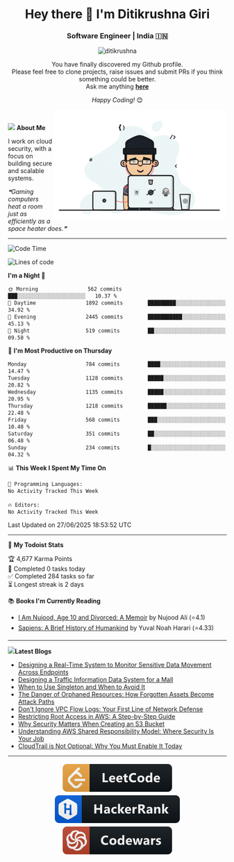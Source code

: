 <h1 align="center">Hey there 👋 I'm Ditikrushna Giri</h1>
<h3 align="center">Software Engineer | India 🇮🇳</h3>
 <p align="center"> <img src="https://komarev.com/ghpvc/?username=ditikrushna" alt="ditikrushna" /> </p>

<div align="center">
You have finally discovered my Github profile. <br>
Please feel free to clone projects, raise issues and submit PRs if you think something could be better. <br>
Ask me anything <a href="https://github.com/ditikrushna/ditikrushna/issues/new"><b>here</b></a><br>

<i>Happy Coding!</i> 😊
</div>

<img align="right" alt="Coding" width="400" src="https://github.com/ditikrushna/ditikrushna/blob/master/charts/programmer_transparent.gif">

</br>

<img src="https://media.giphy.com/media/WUlplcMpOCEmTGBtBW/giphy.gif" width="30"> **About Me**

I work on cloud security, with a focus on building secure and scalable systems.

<!--STARTS_HERE_QUOTE_README-->
<i>❝Gaming computers heat a room just as efficiently as a space heater does.❞</i>
<!--ENDS_HERE_QUOTE_README-->
 
---

<!--START_SECTION:waka-->
![Code Time](http://img.shields.io/badge/Code%20Time-793%20hrs%2011%20mins-blue)

![Lines of code](https://img.shields.io/badge/From%20Hello%20World%20I%27ve%20Written-793.4%20thousand%20lines%20of%20code-blue)

**I'm a Night 🦉** 

```text
🌞 Morning                562 commits         ███░░░░░░░░░░░░░░░░░░░░░░   10.37 % 
🌆 Daytime                1892 commits        █████████░░░░░░░░░░░░░░░░   34.92 % 
🌃 Evening                2445 commits        ███████████░░░░░░░░░░░░░░   45.13 % 
🌙 Night                  519 commits         ██░░░░░░░░░░░░░░░░░░░░░░░   09.58 % 
```
📅 **I'm Most Productive on Thursday** 

```text
Monday                   784 commits         ████░░░░░░░░░░░░░░░░░░░░░   14.47 % 
Tuesday                  1128 commits        █████░░░░░░░░░░░░░░░░░░░░   20.82 % 
Wednesday                1135 commits        █████░░░░░░░░░░░░░░░░░░░░   20.95 % 
Thursday                 1218 commits        ██████░░░░░░░░░░░░░░░░░░░   22.48 % 
Friday                   568 commits         ███░░░░░░░░░░░░░░░░░░░░░░   10.48 % 
Saturday                 351 commits         ██░░░░░░░░░░░░░░░░░░░░░░░   06.48 % 
Sunday                   234 commits         █░░░░░░░░░░░░░░░░░░░░░░░░   04.32 % 
```


📊 **This Week I Spent My Time On** 

```text
💬 Programming Languages: 
No Activity Tracked This Week

🔥 Editors: 
No Activity Tracked This Week
```


 Last Updated on 27/06/2025 18:53:52 UTC
<!--END_SECTION:waka-->

---


🚧 **My Todoist Stats**

<!-- TODO-IST:START -->
🏆  4,677 Karma Points           
🌸  Completed 0 tasks today           
✅  Completed 284 tasks so far           
⏳  Longest streak is 2 days
<!-- TODO-IST:END -->

📚 **Books I'm Currently Reading**
<!-- GOODREADS-LIST:START -->
- [I Am Nujood, Age 10 and Divorced: A Memoir](https://www.goodreads.com/review/show/7689086604?utm_medium=api&utm_source=rss) by Nujood Ali (⭐️4.1)
- [Sapiens: A Brief History of Humankind](https://www.goodreads.com/review/show/3198808213?utm_medium=api&utm_source=rss) by Yuval Noah Harari (⭐️4.33)
<!-- GOODREADS-LIST:END -->

---


<img src="http://www.netanimations.net/livres-13.gif" width="40">**Latest Blogs** 

<!-- BLOG-POST-LIST:START -->
- [Designing a Real-Time System to Monitor Sensitive Data Movement Across Endpoints](https://www.ditikrushna.space/blog/endpoint-data-movement-monitoring)
- [Designing a Traffic Information Data System for a Mall](https://www.ditikrushna.space/blog/mall-traffic-data-system-design)
- [When to Use Singleton and When to Avoid It](https://www.ditikrushna.space/blog/singleton-pattern-guide)
- [The Danger of Orphaned Resources: How Forgotten Assets Become Attack Paths](https://www.ditikrushna.space/blog/orphaned-resources-risk)
- [Don't Ignore VPC Flow Logs: Your First Line of Network Defense](https://www.ditikrushna.space/blog/vpc-flow-logs-importance)
- [Restricting Root Access in AWS: A Step-by-Step Guide](https://www.ditikrushna.space/blog/restrict-root-access-aws)
- [Why Security Matters When Creating an S3 Bucket](https://www.ditikrushna.space/blog/s3-bucket-security-matters)
- [Understanding AWS Shared Responsibility Model: Where Security Is Your Job](https://www.ditikrushna.space/blog/aws-shared-responsibility-model)
- [CloudTrail is Not Optional: Why You Must Enable It Today](https://www.ditikrushna.space/blog/enable-cloudtrail-now)
<!-- BLOG-POST-LIST:END -->

--- 

<p align="center">
  <a href="https://leetcode.com/user2917t/">
    <img src="https://raw.githubusercontent.com/AbhishekMaira10/AbhishekMaira10/master/Resources/svg/leetcode.svg" alt="leetcode" style="vertical-align:top; margin:4px">
  </a>

  <a href="https://www.hackerrank.com/diticuo062">
    <img src="https://raw.githubusercontent.com/AbhishekMaira10/AbhishekMaira10/master/Resources/svg/hackerrank.svg" alt="hackerrank" style="vertical-align:top; margin:4px">
  </a>
  
  <a href="https://www.codewars.com/users/ditikrushna">
    <img src="https://raw.githubusercontent.com/AbhishekMaira10/AbhishekMaira10/master/Resources/svg/codewars.svg" alt="codewars" style="vertical-align:top; margin:4px">
  </a> 
</p>



<!--
 <img align="right" alt="Coding" width="400" src="https://media.giphy.com/media/3bgcPpDaikspxiUHlH/giphy.gif">


<img src="https://media.giphy.com/media/LnQjpWaON8nhr21vNW/giphy.gif" width="60"> <em><b><span align='center'>I love connecting with different people</b> so if you want to say <b>hi, I'll be happy to meet you more!</b> :)</em></span>

--- 


<p align="center">
  <a href="https://leetcode.com/user2917t/">
    <img src="https://raw.githubusercontent.com/AbhishekMaira10/AbhishekMaira10/master/Resources/svg/leetcode.svg" alt="leetcode" style="vertical-align:top; margin:4px">
  </a>

  <a href="https://www.hackerrank.com/diticuo062">
    <img src="https://raw.githubusercontent.com/AbhishekMaira10/AbhishekMaira10/master/Resources/svg/hackerrank.svg" alt="hackerrank" style="vertical-align:top; margin:4px">
  </a>
  
  <a href="https://www.codewars.com/users/ditikrushna">
    <img src="https://raw.githubusercontent.com/AbhishekMaira10/AbhishekMaira10/master/Resources/svg/codewars.svg" alt="codewars" style="vertical-align:top; margin:4px">
  </a> 
</p>
-->




